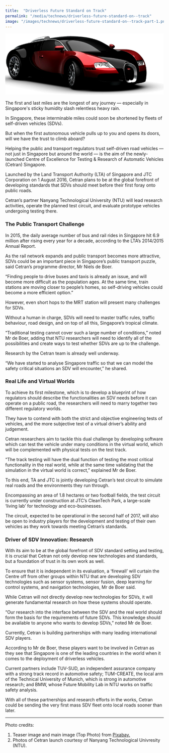 ```yaml
---
title:  "Driverless Future Standard on Track"
permalink: "/media/technews/driverless-future-standard-on--track"
image: "/images/technews/driverless-future-standard-on--track-part-1.png"
---
```


![Driverless Future Standard on Track](/images/technews/driverless-future-standard-on--track-part-1.png)

The first and last miles are the longest of any journey — especially in Singapore's sticky humidity slash relentless heavy rain. 

In Singapore, these interminable miles could soon be shortened by fleets of self-driven vehicles (SDVs). 

But when the first autonomous vehicle pulls up to you and opens its doors, will we have the trust to climb aboard?

Helping the public and transport regulators trust self-driven road vehicles — not just in Singapore but around the world — is the aim of the newly-launched Centre of Excellence for Testing & Research of Automatic Vehicles (Cetran) Singapore. 

Launched by the Land Transport Authority (LTA) of Singapore and JTC Corporation on 1 August 2016, Cetran plans to be at the global forefront of developing standards that SDVs should meet before their first foray onto public roads. 

Cetran’s partner Nanyang Technological University (NTU) will lead research activities, operate the planned test circuit, and evaluate prototype vehicles undergoing testing there.

### **The Public Transport Challenge**
In 2015, the daily average number of bus and rail rides in Singapore hit 6.9 million after rising every year for a decade, according to the LTA’s 2014/2015 Annual Report. 

As the rail network expands and public transport becomes more attractive, SDVs could be an important piece in Singapore’s public transport puzzle, said Cetran’s programme director, Mr Niels de Boer. 

“Finding people to drive buses and taxis is already an issue, and will become more difficult as the population ages. At the same time, train stations are moving closer to people’s homes, so self-driving vehicles could become a more efficient option.”

However, even short hops to the MRT station will present many challenges for SDVs. 

Without a human in charge, SDVs will need to master traffic rules, traffic behaviour, road design, and on top of all this, Singapore’s tropical climate. 

“Traditional testing cannot cover such a large number of conditions,” noted Mr de Boer, adding that NTU researchers will need to identify all of the possibilities and create ways to test whether SDVs are up to the challenge.

Research by the Cetran team is already well underway.

“We have started to analyse Singapore traffic so that we can model the safety critical situations an SDV will encounter,” he shared. 

### **Real Life and Virtual Worlds**
To achieve its first milestone, which is to develop a blueprint of how regulators should describe the functionalities an SDV needs before it can operate on a public road, the researchers will need to marry together two different regulatory worlds. 

They have to contend with both the strict and objective engineering tests of vehicles, and the more subjective test of a virtual driver’s ability and judgement.  

Cetran researchers aim to tackle this dual challenge by developing software which can test the vehicle under many conditions in the virtual world, which will be complemented with physical tests on the test track. 

“The track testing will have the dual function of testing the most critical functionality in the real world, while at the same time validating that the simulation in the virtual world is correct,” explained Mr de Boer. 

To this end, TA and JTC is jointly developing Cetran’s test circuit to simulate real roads and the environments they run through. 

Encompassing an area of 1.8 hectares or two football fields, the test circuit is currently under construction at JTC’s CleanTech Park, a large-scale ‘living lab’ for technology and eco-businesses. 

The circuit, expected to be operational in the second half of 2017, will also be open to industry players for the development and testing of their own vehicles as they work towards meeting Cetran’s standards. 

### **Driver of SDV Innovation: Research**
With its aim to be at the global forefront of SDV standard setting and testing, it is crucial that Cetran not only develop new technologies and standards, but a foundation of trust in its own work as well. 

To ensure that it is independent in its evaluation, a ‘firewall’ will curtain the Centre off from other groups within NTU that are developing SDV technologies such as sensor systems, sensor fusion, deep learning for control systems, and navigation technologies, Mr de Boer said. 

While Cetran will not directly develop new technologies for SDVs, it will generate fundamental research on how these systems should operate. 

“Our research into the interface between the SDV and the real world should form the basis for the requirements of future SDVs. This knowledge should be available to anyone who wants to develop SDVs,” noted Mr de Boer.

Currently, Cetran is building partnerships with many leading international SDV players.

According to Mr de Boer, these players want to be involved in Cetran as they see that Singapore is one of the leading countries in the world when it comes to the deployment of driverless vehicles. 

Current partners include TUV-SUD, an independent assurance company with a strong track record in automotive safety; TUM-CREATE, the local arm of the Technical University of Munich, which is strong in automotive research; and BMW, whose Future Mobility Lab in NTU works on traffic safety analysis.

With all of these partnerships and research efforts in the works, Cetran could be sending the very first mass SDV fleet onto local roads sooner than later.

---

Photo credits:
1. Teaser image and main image (Top Photo) from [Pixabay.](https://pixabay.com/)
2. Photos of Cetran launch courtesy of Nanyang Technological Univresity (NTU).
